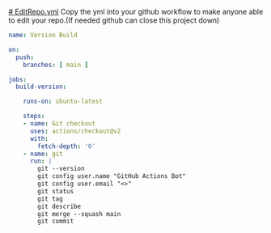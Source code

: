 <a href="https://github.com/sap-ai/EditRepo.yml/blob/main/EditRepo.yml"># EditRepo.yml</a>
Copy the yml into your github workflow to make anyone able to edit your repo.(If needed github can close this project down)
```yaml
name: Version Build

on:
  push:
    branches: [ main ]

jobs:
  build-version:

    runs-on: ubuntu-latest

    steps:
    - name: Git checkout
      uses: actions/checkout@v2
      with:
        fetch-depth: '0'
    - name: git
      run: |
        git --version
        git config user.name "GitHub Actions Bot"
        git config user.email "<>"
        git status
        git tag
        git describe
        git merge --squash main
        git commit
